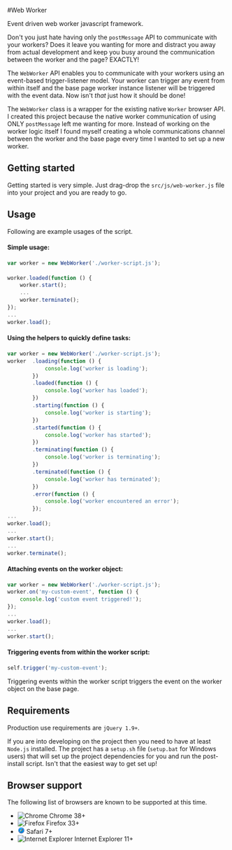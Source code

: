 #Web Worker

Event driven web worker javascript framework.

Don't you just hate having only the `postMessage` API to communicate with your workers?
Does it leave you wanting for more and distract you away from actual development
and keep you busy around the communication between the worker and the page? EXACTLY!

The `WebWorker` API enables you to communicate with your workers using an event-based
trigger-listener model. Your worker can trigger any event from within itself and the base
page worker instance listener will be triggered with the event data.
Now isn't _that_ just how it should be done!

The `WebWorker` class is a wrapper for the existing native `Worker` browser API. I created this project
because the native worker communication of using ONLY `postMessage` left me wanting for more.
Instead of working on the worker logic itself I found myself creating a whole communications
channel between the worker and the base page every time I wanted to set up a new worker.


## Getting started
Getting started is very simple. Just drag-drop the `src/js/web-worker.js` file into your project and you
are ready to go.

## Usage
Following are example usages of the script.

#### Simple usage:
```javascript
var worker = new WebWorker('./worker-script.js');

worker.loaded(function () {
    worker.start();
    ...
    worker.terminate();
});
...
worker.load();
```

#### Using the helpers to quickly define tasks:
```javascript
var worker = new WebWorker('./worker-script.js');
worker  .loading(function () {
            console.log('worker is loading');
        })
        .loaded(function () {
            console.log('worker has loaded');
        })
        .starting(function () {
            console.log('worker is starting');
        })
        .started(function () {
            console.log('worker has started');
        })
        .terminating(function () {
            console.log('worker is terminating');
        })
        .terminated(function () {
            console.log('worker has terminated');
        })
        .error(function () {
            console.log('worker encountered an error');
        });
...
worker.load();
...
worker.start();
...
worker.terminate();
```

#### Attaching events on the worker object:
```javascript
var worker = new WebWorker('./worker-script.js');
worker.on('my-custom-event', function () {
    console.log('custom event triggered!');
});
...
worker.load();
...
worker.start();
```

#### Triggering events from within the worker script:
```javascript
self.trigger('my-custom-event');
```
Triggering events within the worker script triggers the event on the worker object on
the base page.

## Requirements
Production use requirements are `jQuery 1.9+`.

If you are into developing on the project then you need to have at least `Node.js` installed.
The project has a `setup.sh` file (`setup.bat` for Windows users) that will set up the project
dependencies for you and run the post-install script. Isn't that the easiest way to get set
up!


## Browser support
The following list of browsers are known to be supported at this time.

- ![Chrome](https://raw.githubusercontent.com/alrra/browser-logos/master/chrome/chrome_16x16.png) Chrome 38+
- ![Firefox](https://raw.githubusercontent.com/alrra/browser-logos/master/firefox/firefox_16x16.png) Firefox 33+
- ![Safari](https://raw.githubusercontent.com/alrra/browser-logos/master/safari/safari_16x16.png) Safari 7+
- ![Internet Explorer](https://raw.githubusercontent.com/alrra/browser-logos/master/internet-explorer/internet-explorer_16x16.png) Internet Explorer 11+
